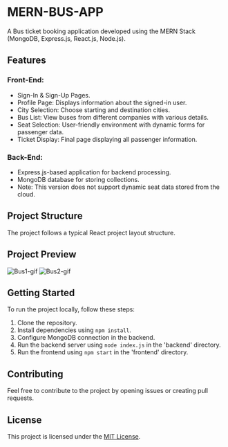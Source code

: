 # MERN-BUS-APP

A Bus ticket booking application developed using the MERN Stack (MongoDB, Express.js, React.js, Node.js).

## Features

### Front-End:
- Sign-In & Sign-Up Pages.
- Profile Page: Displays information about the signed-in user.
- City Selection: Choose starting and destination cities.
- Bus List: View buses from different companies with various details.
- Seat Selection: User-friendly environment with dynamic forms for passenger data.
- Ticket Display: Final page displaying all passenger information.

### Back-End:
- Express.js-based application for backend processing.
- MongoDB database for storing collections.
- Note: This version does not support dynamic seat data stored from the cloud.

## Project Structure

The project follows a typical React project layout structure.

## Project Preview

![Bus1-gif](https://github.com/kalirishik/MERN-BUS-APP/assets/110583211/040cc886-a81f-4655-9006-c31920363230)
![Bus2-gif](https://github.com/kalirishik/MERN-BUS-APP/assets/110583211/a538adaf-b751-4cac-bfa7-e2b1ab0d552d)

## Getting Started

To run the project locally, follow these steps:

1. Clone the repository.
2. Install dependencies using `npm install`.
3. Configure MongoDB connection in the backend.
4. Run the backend server using `node index.js` in the 'backend' directory.
5. Run the frontend using `npm start` in the 'frontend' directory.

## Contributing

Feel free to contribute to the project by opening issues or creating pull requests.

## License

This project is licensed under the [MIT License](LICENSE).
